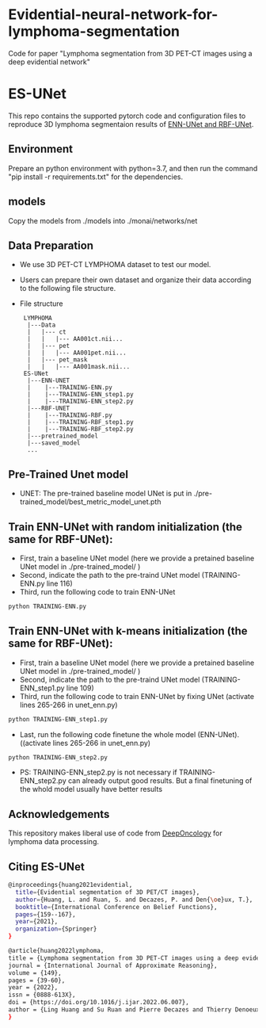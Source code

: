# Evidential-neural-network-for-lymphoma-segmentation
Code for paper "Lymphoma segmentation from 3D PET-CT images using a deep evidential network"



# ES-UNet
This repo contains the supported pytorch code and configuration files to reproduce 3D lymphoma segmentaion results of [ENN-UNet and RBF-UNet](https://arxiv.org/abs/2201.13078). 


## Environment
Prepare an python environment with python=3.7, and then run the command "pip install -r requirements.txt" for the dependencies.

## models 
Copy the models from ./models into ./monai/networks/net

## Data Preparation
- We use 3D PET-CT LYMPHOMA dataset to test our model.
- Users can prepare their own dataset and organize their data according to the following file structure.

- File structure
    ```
     LYMPHOMA
      |---Data
      |   |--- ct
      |   |   |--- AA001ct.nii...
      |   |--- pet
      |   |   |--- AA001pet.nii...
      |   |--- pet_mask
      |   |   |--- AA001mask.nii...  
     ES-UNet
      |---ENN-UNET
      |    |---TRAINING-ENN.py
      |    |---TRAINING-ENN_step1.py
      |    |---TRAINING-ENN_step2.py
      |---RBF-UNET
      |    |---TRAINING-RBF.py
      |    |---TRAINING-RBF_step1.py
      |    |---TRAINING-RBF_step2.py
      |---pretrained_model
      |---saved_model
      ...
    ```

## Pre-Trained Unet model 
- UNET: The pre-trained baseline model UNet is put in ./pre-trained_model/best_metric_model_unet.pth



## Train ENN-UNet with random initialization (the same for RBF-UNet):
-  First, train a baseline UNet model (here we provide a pretained baseline UNet model in ./pre-trained_model/ )
-  Second, indicate the path to the pre-traind UNet model (TRAINING-ENN.py line 116)
-  Third, run the following code to train ENN-UNet
```bash
python TRAINING-ENN.py
```

## Train ENN-UNet with k-means initialization (the same for RBF-UNet):
- First, train a baseline UNet model (here we provide a pretained baseline UNet model in ./pre-trained_model/ )
- Second, indicate the path to the pre-traind UNet model (TRAINING-ENN_step1.py line 109)
- Third, run the following code to train ENN-UNet by fixing UNet (activate lines 265-266 in unet_enn.py)
```bash
python TRAINING-ENN_step1.py
```
- Last, run the following code finetune the whole model (ENN-UNet). ((activate lines 265-266 in unet_enn.py)
```bash
python TRAINING-ENN_step2.py
```
- PS: TRAINING-ENN_step2.py is not necessary if TRAINING-ENN_step2.py can already output good results. But a final finetuning of the whold model usually have better results 

## Acknowledgements
This repository makes liberal use of code from [DeepOncology](https://github.com/rnoyelle/DeepOncology) for lymphoma data processing.


## Citing ES-UNet
```bash
@inproceedings{huang2021evidential,
  title={Evidential segmentation of 3D PET/CT images},
  author={Huang, L. and Ruan, S. and Decazes, P. and Den{\oe}ux, T.},
  booktitle={International Conference on Belief Functions},
  pages={159--167},
  year={2021},
  organization={Springer}
}

@article{huang2022lymphoma,
title = {Lymphoma segmentation from 3D PET-CT images using a deep evidential network},
journal = {International Journal of Approximate Reasoning},
volume = {149},
pages = {39-60},
year = {2022},
issn = {0888-613X},
doi = {https://doi.org/10.1016/j.ijar.2022.06.007},
author = {Ling Huang and Su Ruan and Pierre Decazes and Thierry Denoeux}
}


```



